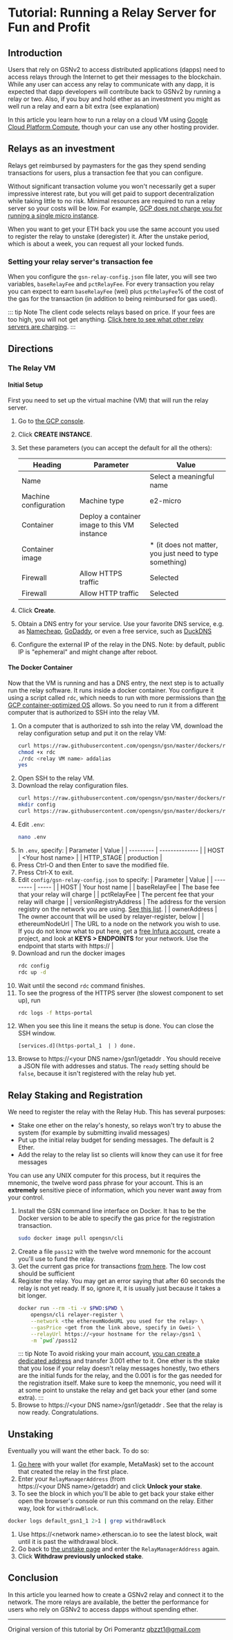 # Tutorial: Running a Relay Server for Fun and Profit

## Introduction

Users that rely on GSNv2 to access distributed applications (dapps) need to access relays through
the Internet to get their messages to the blockchain. While any user can access any relay to 
communicate with any dapp, it is expected that dapp developers will contribute back to GSNv2 by 
running a relay or two. Also, if you buy and hold ether as an investment you might as well run a relay
and earn a bit extra (see explanation)

In this article you learn how to run a relay on a cloud VM using
[Google Cloud Platform Compute](https://cloud.google.com/compute),
though your can use any other hosting provider.

## Relays as an investment

Relays get reimbursed by paymasters for the gas they spend sending transactions for 
users, plus a transaction fee that you can configure.

Without significant transaction volume you won't necessarily get a super
impressive interest rate, but you will get paid to support decentralization
while taking little to no risk. Minimal resources are required to run a relay
server so your costs will be low.  For example, [GCP does not charge you for running a single micro
instance](https://cloud.google.com/free/docs/gcp-free-tier#free-tier-usage-limits).

When you want to get your ETH back you use the same account you used to
register the relay to unstake (deregister) it. After the unstake period, which
is about a week, you can request all your locked funds.

### Setting your relay server's transaction fee 

When you configure the `gsn-relay-config.json` file later, you will see two variables, 
`baseRelayFee` and `pctRelayFee`. 
For every transaction you relay you can expect to earn `baseRelayFee` (wei) 
plus `pctRelayFee`% of the cost of the gas for the transaction (in addition to being
reimbursed for gas used).

::: tip Note
The client code selects relays based on price. If your fees are too high, you will not get anything. 
[Click here to see what other relay servers are charging](https://relays.opengsn.org/).
:::


## Directions

### The Relay VM

#### Initial Setup

First you need to set up the virtual machine (VM) that will run the relay server.

1. Go to [the GCP console](https://console.cloud.google.com/compute/instances).
1. Click **CREATE INSTANCE**.
1. Set these parameters (you can accept the default for all the others):

   | Heading | Parameter | Value |
   | ------- | --------- | ----- |
   | Name    |           |Select a meaningful name |
   | Machine configuration | Machine type | e2-micro |
   | Container | Deploy a container image to this VM instance | Selected |
   | Container image |  | * (it does not matter, you just need to type something) |
   | Firewall | Allow HTTPS traffic | Selected |
   | Firewall | Allow HTTP traffic | Selected |

1. Click **Create**.
1. Obtain a DNS entry for your service. Use your favorite DNS service, e.g. as [Namecheap](http://www.namecheap.com), [GoDaddy](http://www.godaddy.com), or even a free service,
   such as [DuckDNS](https://www.duckdns.org)
1. Configure the external IP of the relay in the DNS. Note: by default, public IP is "ephemeral" and might change after reboot.
   
#### The Docker Container

Now that the VM is running and has a DNS entry, the next step is to actually 
run the relay software. It runs inside a docker container. You configure it using 
a script called `rdc`, which needs to run with more permissions than
[the GCP container-optimized OS](https://cloud.google.com/container-optimized-os/docs/concepts/security) allows. 
So you need to run it from a different computer that is authorized to SSH 
into the relay VM.


1. On a computer that is authorized to ssh into the relay VM, 
   download the relay configuration setup and 
   put it on the relay VM:
   ```bash
   curl https://raw.githubusercontent.com/opengsn/gsn/master/dockers/relaydc/rdc > rdc
   chmod +x rdc
   ./rdc <relay VM name> addalias
   yes
   ```
1. Open SSH to the relay VM.
1. Download the relay configuration files.
   ```bash
   curl https://raw.githubusercontent.com/opengsn/gsn/master/dockers/relaydc/.env > .env
   mkdir config
   curl https://raw.githubusercontent.com/opengsn/gsn/master/dockers/relaydc/config-sample/gsn-relay-config.json > config/gsn-relay-config.json
   ```
1. Edit `.env`:
   ```bash
   nano .env
   ```
1. In `.env`, specify:
   | Parameter | Value          |
   | --------- | -------------- |
   | HOST      | &lt;Your host name> |
   | HTTP_STAGE | production |
1. Press Ctrl-O and then Enter to save the modified file.
1. Press Ctrl-X to exit.
1. Edit `config/gsn-relay-config.json` to specify:
   | Parameter | Value |
   | --------- | ----- |
   | HOST | Your host name |
   | baseRelayFee | The base fee that your relay will charge |
   | pctRelayFee | The percent fee that your relay will charge |
   | versionRegistryAddress | The address for the version registry on the network you are using. [See this list](/networks.md). |
   | ownerAddress | The owner account that will be used by relayer-register, below |
   | ethereumNodeUrl | The URL to a node on the network you wish to use. If you do not know what to put here, get a [free Infura account](https://infura.io), create a project, and look at **KEYS > ENDPOINTS** for your network. Use the endpoint that starts with https:// |
1. Download and run the docker images 
   ```bash
   rdc config
   rdc up -d
   ```
1. Wait until the second `rdc` command finishes. 
1. To see the progress of the HTTPS server (the slowest component to set up), run
   ```bash
   rdc logs -f https-portal
   ```
1. When you see this line it means the setup is done. You can close the SSH window.
   ```
   [services.d](https-portal_1  | ) done.
   ```
1. Browse to https://&lt;your&nbsp;DNS&nbsp;name&gt;/gsn1/getaddr . 
   You should receive a JSON file with addresses and status. 
   The `ready` setting should be `false`, because it isn't registered with 
   the relay hub yet.
  


## Relay Staking and Registration

We need to register the relay with the Relay Hub. This has several purposes:

* Stake one ether on the relay's honesty, so relays won't try to abuse the 
  system (for example by submitting invalid messages)
* Put up the initial relay budget for sending messages. The default is 2 Ether.
* Add the relay to the relay list so clients will know they can 
  use it for free messages

You can use any UNIX computer for this process, but it requires the mnemonic, the
twelve word pass phrase for your account. This is an **extremely** sensitive piece
of information, which you never want away from your control. 

1. Install the GSN command line interface on Docker. It has to be the Docker version
   to be able to specify the gas price for the registration transaction.
   ```bash
   sudo docker image pull opengsn/cli
   ```
1. Create a file `pass12` with the twelve word mnemonic for the account you'll
   use to fund the relay.
1. Get the current gas price for transactions 
   [from here](https://etherscan.io/gastracker). The low cost should be sufficient
1. Register the relay. You may get an error saying that after 60 seconds the relay
   is not yet ready. If so, ignore it, it is usually just because it takes a bit 
   longer.
   ```bash
   docker run --rm -ti -v $PWD:$PWD \
       opengsn/cli relayer-register \
       --network <the ethereumNodeURL you used for the relay> \
       --gasPrice <get from the link above, specify in Gwei> \
       --relayUrl https://<your hostname for the relay>/gsn1 \
       -m `pwd`/pass12
   ```
   ::: tip Note
   To avoid risking your main account, [you can create 
   a dedicated address](https://github.com/qbzzt/etherdocs/blob/master/paper_wallet.md) and transfer 3.001 ether to it. One ether is the 
   stake that you lose if your relay doesn't relay messages honestly, 
   two ethers are the initial funds for the relay, and the 0.001 is for the gas 
   needed for the registration itself. Make sure to keep the mnemonic, you need 
   will it at some point to unstake the relay and get back your ether 
   (and some extra).
   :::
1. Browse to https://&lt;your&nbsp;DNS&nbsp;name&gt;/gsn1/getaddr . See that the relay is now 
   ready. Congratulations.


## Unstaking

Eventually you will want the ether back. To do so:

1. [Go here](https://qbzzt.github.io/ethereum/gsn/unstake.html) with your wallet (for example, MetaMask) set 
  to the account that created the relay in the first place.
1. Enter your `RelayManagerAddress` (from https://&lt;your&nbsp;DNS&nbsp;name&gt;/getaddr) and click **Unlock your stake**.
1. To see the block in which you'll be able to get back your stake either open the browser's console or
  run this command on the relay. Either way, look for `withdrawBlock`.
```bash
docker logs default_gsn1_1 2>1 | grep withdrawBlock
```
1. Use https://&lt;network&nbsp;name&gt;.etherscan.io to see the latest block, wait until it is past the withdrawal block.
1. Go back to [the unstake page](https://qbzzt.github.io/ethereum/gsn/unstake.html) and enter 
  the `RelayManagerAddress` again.
1. Click **Withdraw previously unlocked stake**.





## Conclusion

In this article you learned how to create a GSNv2 relay and connect it to the network. The more relays
are available, the better the performance for users who rely on GSNv2 to access dapps without spending
ether.


----------------------------------------------

Original version of this tutorial by Ori Pomerantz qbzzt1@gmail.com

